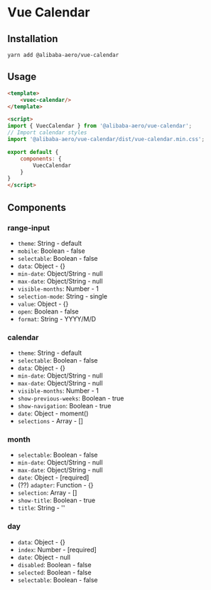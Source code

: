 # Vue Calendar

## Installation
```
yarn add @alibaba-aero/vue-calendar
```

## Usage
```html
<template>
    <vuec-calendar/>
</template>

<script>
import { VuecCalendar } from '@alibaba-aero/vue-calendar';
// Import calendar styles
import '@alibaba-aero/vue-calendar/dist/vue-calendar.min.css';

export default {
    components: {
        VuecCalendar
    }
}
</script>
```

## Components

### range-input

- `theme`: String - default
- `mobile`: Boolean - false
- `selectable`: Boolean - false
- `data`: Object - {}
- `min-date`: Object/String - null
- `max-date`: Object/String - null
- `visible-months`: Number - 1
- `selection-mode`: String - single
- `value`: Object - {}
- `open`: Boolean - false
- `format`: String - YYYY/M/D

### calendar

- `theme`: String - default
- `selectable`: Boolean - false
- `data`: Object - {}
- `min-date`: Object/String - null
- `max-date`: Object/String - null
- `visible-months`: Number - 1
- `show-previous-weeks`: Boolean - true
- `show-navigation`: Boolean - true
- `date`: Object - moment()
- `selections` - Array - []

### month

- `selectable`: Boolean - false
- `min-date`: Object/String - null
- `max-date`: Object/String - null
- `date`: Object - [required]
- (??) `adapter`: Function - {}
- `selection`: Array - []
- `show-title`: Boolean - true
- `title`: String - ''

### day

- `data`: Object - {}
- `index`: Number - [required]
- `date`: Object - null
- `disabled`: Boolean - false
- `selected`: Boolean - false
- `selectable`: Boolean - false
